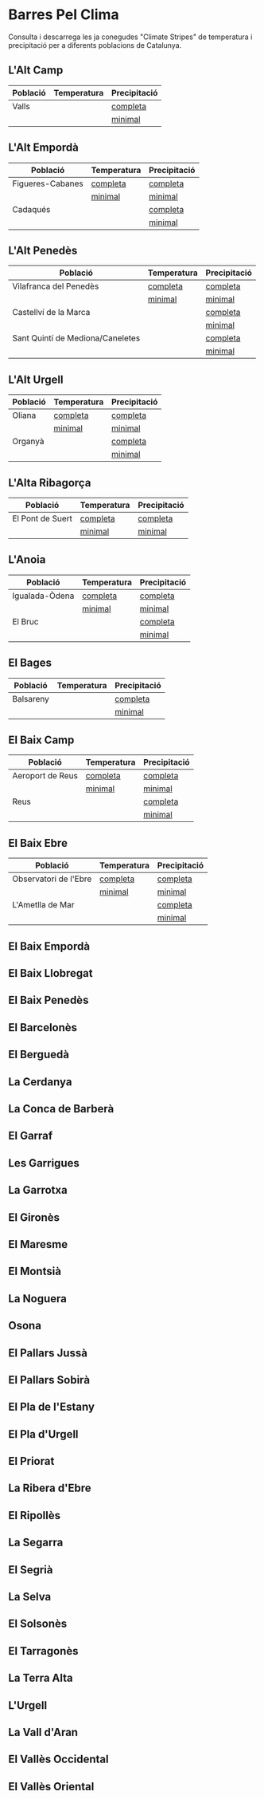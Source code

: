 # Barres Pel Clima
Consulta i descarrega les ja conegudes "Climate Stripes" de temperatura i precipitació per a diferents poblacions de Catalunya.


## L'Alt Camp

|Població 	                 | Temperatura   | Precipitació |
|----------------------------|:----------|:---------------------|
| Valls                      |   | [completa](https://github.com/lemuscanovas/barres-pel-clima/blob/master/RR/VALLS.png) |
|                            |  | [minimal](https://github.com/lemuscanovas/barres-pel-clima/blob/master/RR/VALLS_minimal.png) |

## L'Alt Empordà
|Població 	                 | Temperatura   | Precipitació |
|----------------------------|:----------|:---------------------|
| Figueres-Cabanes           |[completa](https://github.com/lemuscanovas/barres-pel-clima/blob/master/TX/FIGUERES-CABANES.png)   | [completa](https://github.com/lemuscanovas/barres-pel-clima/blob/master/RR/FIGUERES-CABANES.png) |
|                            |[minimal](https://github.com/lemuscanovas/barres-pel-clima/blob/master/TX/FIGUERES-CABANES_minimal.png)  | [minimal](https://github.com/lemuscanovas/barres-pel-clima/blob/master/RR/FIGUERES-CABANES_minimal.png) |
| Cadaqués                      |   | [completa](https://github.com/lemuscanovas/barres-pel-clima/blob/master/RR/CADAQUÉS.png) |
|                            |  | [minimal](https://github.com/lemuscanovas/barres-pel-clima/blob/master/RR/CADAQUÉS_minimal.png) |

## L'Alt Penedès
|Població 	                 | Temperatura   | Precipitació |
|----------------------------|:----------|:---------------------|
| Vilafranca del Penedès           |[completa](https://github.com/lemuscanovas/barres-pel-clima/blob/master/TX/VILAFRANCA_DEL_PENEDÈS.png)   | [completa](https://github.com/lemuscanovas/barres-pel-clima/blob/master/RR/VILAFRANCA_DEL_PENEDÈS.png) |
|                            |[minimal](https://github.com/lemuscanovas/barres-pel-clima/blob/master/TX/VILAFRANCA_DEL_PENEDÈS_minimal.png)  | [minimal](https://github.com/lemuscanovas/barres-pel-clima/blob/master/RR/VILAFRANCA_DEL_PENEDÈS_minimal.png) |
| Castellví de la Marca                      |   | [completa](https://github.com/lemuscanovas/barres-pel-clima/blob/master/RR/CASTELLVÍ_DE_LA_MARCA.png) |
|                            |  | [minimal](https://github.com/lemuscanovas/barres-pel-clima/blob/master/RR/CASTELLVÍ_DE_LA_MARCA_minimal.png) |
| Sant Quintí de Mediona/Caneletes                      |   | [completa](https://github.com/lemuscanovas/barres-pel-clima/blob/master/RR/SANT_QUINTÍ-CANALETES.png) |
|                            |  | [minimal](https://github.com/lemuscanovas/barres-pel-clima/blob/master/RR/SANT_QUINTÍ-CANALETES_minimal.png) |

## L'Alt Urgell
|Població 	                 | Temperatura   | Precipitació |
|----------------------------|:----------|:---------------------|
| Oliana           |[completa](https://github.com/lemuscanovas/barres-pel-clima/blob/master/TX/OLIANA.png)   | [completa](https://github.com/lemuscanovas/barres-pel-clima/blob/master/RR/OLIANA.png) |
|                            |[minimal](https://github.com/lemuscanovas/barres-pel-clima/blob/master/TX/OLIANA_minimal.png)  | [minimal](https://github.com/lemuscanovas/barres-pel-clima/blob/master/RR/OLIANA_minimal.png) |
| Organyà                      |   | [completa](https://github.com/lemuscanovas/barres-pel-clima/blob/master/RR/ORGANYÀ.png) |
|                            |  | [minimal](https://github.com/lemuscanovas/barres-pel-clima/blob/master/RR/ORGANYÀ_minimal.png) |


## L'Alta Ribagorça
|Població 	                 | Temperatura   | Precipitació |
|----------------------------|:----------|:---------------------|
| El Pont de Suert           |[completa](https://github.com/lemuscanovas/barres-pel-clima/blob/master/TX/EL_PONT_DE_SUERT.png)   | [completa](https://github.com/lemuscanovas/barres-pel-clima/blob/master/RR/EL_PONT_DE_SUERT.png) |
|                            |[minimal](https://github.com/lemuscanovas/barres-pel-clima/blob/master/TX/EL_PONT_DE_SUERT_minimal.png)  | [minimal](https://github.com/lemuscanovas/barres-pel-clima/blob/master/RR/EL_PONT_DE_SUERT_minimal.png) |
## L'Anoia
|Població 	                 | Temperatura   | Precipitació |
|----------------------------|:----------|:---------------------|
| Igualada-Òdena           |[completa](https://github.com/lemuscanovas/barres-pel-clima/blob/master/TX/IGUALADA_ÒDENA.png)   | [completa](https://github.com/lemuscanovas/barres-pel-clima/blob/master/RR/IGUALADA_ÒDENA.png) |
|                            |[minimal](https://github.com/lemuscanovas/barres-pel-clima/blob/master/TX/IGUALADA_ÒDENA_minimal.png)  | [minimal](https://github.com/lemuscanovas/barres-pel-clima/blob/master/RR/IGUALADA_ÒDENA_minimal.png) |
| El Bruc                      |   | [completa](https://github.com/lemuscanovas/barres-pel-clima/blob/master/RR/EL_BRUC.png) |
|                            |  | [minimal](https://github.com/lemuscanovas/barres-pel-clima/blob/master/RR/EL_BRUC_minimal.png) |

## El Bages
|Població 	                 | Temperatura   | Precipitació |
|----------------------------|:----------|:---------------------|
| Balsareny                      |   | [completa](https://github.com/lemuscanovas/barres-pel-clima/blob/master/RR/BALSARENY.png) |
|                            |  | [minimal](https://github.com/lemuscanovas/barres-pel-clima/blob/master/RR/BALSARENY_minimal.png) |

## El Baix Camp
|Població 	                 | Temperatura   | Precipitació |
|----------------------------|:----------|:---------------------|
| Aeroport de Reus           |[completa](https://github.com/lemuscanovas/barres-pel-clima/blob/master/TX/AEROPORT_DE_REUS.png)   | [completa](https://github.com/lemuscanovas/barres-pel-clima/blob/master/RR/AEROPORT_DE_REUS.png) |
|                            |[minimal](https://github.com/lemuscanovas/barres-pel-clima/blob/master/TX/AEROPORT_DE_REUS_minimal.png)  | [minimal](https://github.com/lemuscanovas/barres-pel-clima/blob/master/RR/AEROPORT_DE_REUS_minimal.png) |
| Reus                     |   | [completa](https://github.com/lemuscanovas/barres-pel-clima/blob/master/RR/REUS_-_CENTRE_DE_LECTURA.png) |
|                            |  | [minimal](https://github.com/lemuscanovas/barres-pel-clima/blob/master/RR/REUS_-_CENTRE_DE_LECTURA_minimal.png) |


## El Baix Ebre
|Població 	                 | Temperatura   | Precipitació |
|----------------------------|:----------|:---------------------|
| Observatori de l'Ebre           |[completa](https://github.com/lemuscanovas/barres-pel-clima/blob/master/TX/OBSERVATORI_EBRE.png)   | [completa](https://github.com/lemuscanovas/barres-pel-clima/blob/master/RR/OBSERVATORI_EBRE.png) |
|                            |[minimal](https://github.com/lemuscanovas/barres-pel-clima/blob/master/TX/OBSERVATORI_EBRE_minimal.png)  | [minimal](https://github.com/lemuscanovas/barres-pel-clima/blob/master/RR/OBSERVATORI_EBRE_minimal.png) |
| L'Ametlla de Mar                      |   | [completa](https://github.com/lemuscanovas/barres-pel-clima/blob/master/RR/L'AMETLLA_DE_MAR.png) |
|                            |  | [minimal](https://github.com/lemuscanovas/barres-pel-clima/blob/master/RR/L'AMETLLA_DE_MAR_minimal.png) |

## El Baix Empordà

## El Baix Llobregat

## El Baix Penedès

## El Barcelonès

## El Berguedà

## La Cerdanya

## La Conca de Barberà

## El Garraf

## Les Garrigues

## La Garrotxa

## El Gironès

## El Maresme

## El Montsià

## La Noguera

## Osona

## El Pallars Jussà

## El Pallars Sobirà

## El Pla de l'Estany

## El Pla d'Urgell

## El Priorat

## La Ribera d'Ebre

## El Ripollès

## La Segarra

## El Segrià

## La Selva

## El Solsonès

## El Tarragonès

## La Terra Alta

## L'Urgell

## La Vall d'Aran

## El Vallès Occidental

## El Vallès Oriental


